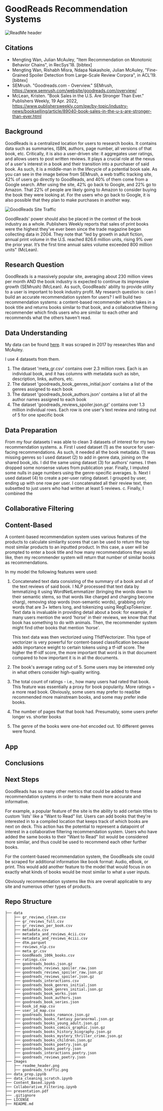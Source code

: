 # GoodReads Recommendation Systems
![ReadMe header](images/readme_header.png)

## Citations
* Mengting Wan, Julian McAuley, "Item Recommendation on Monotonic Behavior Chains", in RecSys'18. [bibtex]
* Mengting Wan, Rishabh Misra, Ndapa Nakashole, Julian McAuley, "Fine-Grained Spoiler Detection from Large-Scale Review Corpora", in ACL'19. [bibtex]
* SEMrush. "Goodreads.com - Overview." SEMrush, https://www.semrush.com/website/goodreads.com/overview/
* McLean, Kristen. "Book Sales in the U.S. Are Stronger Than Ever." Publishers Weekly, 19 Apr. 2022, https://www.publishersweekly.com/pw/by-topic/industry-news/bookselling/article/89040-book-sales-in-the-u-s-are-stronger-than-ever.html

## Background
GoodReads is a centralized location for users to research books. It contains data such as summaries, ISBN, authors, page number, all versions of that book, etc. Critically, it is also a user-driven site: it aggregates user ratings, and allows users to post written reviews. It plays a crucial role at the nexus of a user's interest in a book and their transition into a purchaser of said book. As such, it is a middle-man in the lifecycle of a potential book sale. As you can see in the image below from SEMrush, a web traffic tracking site,  42% of users go directly to GoodReads, and 40% of them come from a Google search. After using the site, 42% go back to Google, and 22% go to Amazon. That 22% of people are likely going to Amazon to consider buying the book they were looking at. For the users who go back to Google, it is also possible that they plan to make purchases in another way. 

![GoodReads Site Traffic](images/goodreads_traffic.png)

GoodReads' power should also be placed in the context of the book industry as a whole. Publishers Weekly reports that sales of print books were the highest they've ever been since the trade magazine began collecting data in 2004. They note that "led by growth in adult fiction, annual print volume in the U.S. reached 826.6 million units, rising 9% over the prior year. It’s the first time annual sales volume exceeded 800 million units" (McLean). 

## Research Question
GoodReads is a massively popular site, averaging about 230 million views per month AND the book industry is expected to continue its impressive growth (SEMrush) (McLean). As such, GoodReads' ability to provide utility to a user is important to book industry profit. My research question is: can I build an accurate recommendation system for users? I will build two recommendation systems: a content-based recommender which takes in a book title and returns books similar to that book, and a collaborative filteirng recommender which finds users who are similar to each other and recommends what the others haven't read.

## Data Understanding
My data can be found [here](https://mengtingwan.github.io/data/goodreads.html). It was scraped in 2017 by researches Wan and McAuley. 

I use 4 datasets from them. 
1. The dataset 'meta_gr.csv' contains over 2.3 million rows. Each is an individual book, and it has columns with metadata such as isbn, description, links, authors, etc.
2. The dataset 'goodreads_book_genres_initial.json' contains a list of the genres assigned to each book
3. The dataset 'goodreads_book_authors.json' contains a list of all the author names assigned to each book
4. The dataset 'goodreads_reviews_spoiler.json.gz' contains over 1.3 million individual rows. Each row is one user's text review and rating out of 5 for one specific book

## Data Preparation
From my four datasets I was able to clean 3 datasets of interest for my two recommendation systems. 
a. First I used dataset (1) as the source for user-facing recommendations. As such, it needed all the book metadata. (1) was missing genres so I used dataset (2) to add in genre data, joining on the shared book_ids. I did the same using dataset (3) for authors' names. I then dropped some nonsense values from publication year. Finally, I imputed some nulls in page numbers using the genre-specific averages.
b. Next I used dataset (4) to create a per-user rating dataset. I grouped by user, ending up with one row per user. I concatenated all their review text, then subsetted to just users who had written at least 5 reviews.
c. Finally, I combined the 

## Collaborative Filtering

## Content-Based
A content-based recommendation system uses various features of the products to calculate similarity scores that can be used to return the top most similar products to an inputted product. In this case, a user will be prompted to enter a book title and how many recommendations they would like, then my recommender system will return that number of similar books as recommendations. 

In my model the following features were used:
1. Concatenated text data consisting of the summary of a book and all of the text reviews of said book. I NLP processed that text data by lemmatizing it using WordNetLemmatizer (bringing the words down to their semantic stems, so that words like charged and charging become charg), removing stop words (non-semantic words), grabbing only words that are 3+ letters long, and tokenizing using RegExpTokenizer. Text data is invaluable in providing detail about a book: for example, if many users mention the word 'horse' in their reviews, we know that that book has something to do with animals. Then, the recommender system might find other books that mention 'horse'.

   This text data was then vectorized using TfidfVectorizer. This type of vectorizer is very powerful for content-based classification because adds importance weight to certain tokens using a tf-idf score. The higher the tf-idf score, the more important that word is in that document compared to how important it is in all the documents.
   
3. The book's average rating out of 5. Some users may be interested only in what others consider high-quality writing. 
4. The total count of ratings - i.e., how many users had rated that book. This feature was essentially a proxy for book popularity. More ratings = a more read book. Obviously, some users may prefer to read/be recommended more mainstream books, and some may prefer indie books.
5. The number of pages that that book had. Presumably, some users prefer longer vs. shorter books
6. The genre of the books were one-hot encoded out. 10 different genres were found.


## App

## Conclusions


## Next Steps
GoodReads has so many other metrics that could be added to these recommendation systems in order to make them more accurate and informative. 

For example, a popular feature of the site is the ability to add certain titles to custom 'lists' like a "Want to Read" list. Users can add books that they're interested in to a compiled location that keeps track of which books are next on deck. This action has the potential to represent a datapoint of interest in a collaborative filtering recommendation system. Users who have added the same books to their "Want to Read" list would be considered more similar, and thus could be used to recommend each other further books. 

For the content-based recommendation system, the GoodReads site could be scraped for additional information like book format: Audio, eBook, or print. This would add another feature to the model that would focus in on exactly what kinds of books would be most similar to what a user inputs.  

Obviously recommendation systems like this are overall applicable to any site and numerous other types of products. 
  
## Repo Structure
```
├── data
│   ├── gr_reviews_clean.csv
│   ├── gr_reviews_full.csv
│   ├── gr_reviews_per_book.csv
│   ├── metadata.csv
│   ├── metadata_and_reviews_4cii.csv
│   ├── metadata_and_reviews_4ciii.csv
│   ├── dtm.parquet
│   ├── reviews_nlp.csv
│   ├── meta_gr.csv
│   ├── GoodReads_100k_books.csv
│   ├── ratings.csv
│   ├── goodreads_books.json.gz
│   ├── goodreads_reviews_spoiler_raw.json
│   ├── goodreads_reviews_spoiler_raw.json.gz
│   ├── goodreads_reviews_spoiler.json.gz
│   ├── goodreads_interactions.csv
│   ├── goodreads_book_genres_initial.json
│   ├── goodreads_book_genres_initial.json.gz
│   ├── goodreads_book_works.json
│   ├── goodreads_book_authors.json
│   ├── goodreads_book_series.json
│   ├── book_id_map.csv
│   ├── user_id_map.csv
│   ├── goodreads_books_romance.json.gz
│   ├── goodreads_books_fantasy_paranormal.json.gz
│   ├── goodreads_books_young_adult.json.gz
│   ├── goodreads_books_comics_graphic.json.gz
│   ├── goodreads_books_history_biography.json.gz
│   ├── goodreads_books_mystery_thriller_crime.json.gz
│   ├── goodreads_books_children.json.gz
│   ├── goodreads_books_poetry.json.gz
│   ├── goodreads_books_poetry.json
│   ├── goodreads_interactions_poetry.json
│   ├── goodreads_reviews_poetry.json
├── Images
│   ├── readme_header.png
│   ├── goodreads_traffic.png
├── data_prep.ipynb
├── data_cleaning_scratch.ipynb
├── Content_Based.ipynb
├── Collaborative_Filtering.ipynb
├── presentation.pdf
├── .gitignore
├── LICENSE
├── README.md
```

